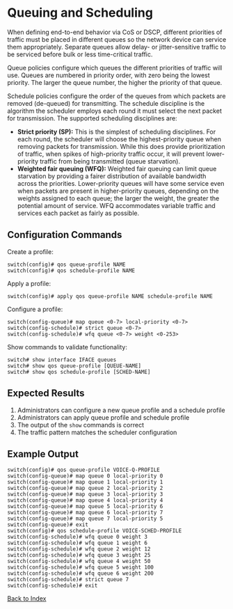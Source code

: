 # Queuing and Scheduling

When defining end-to-end behavior via CoS or DSCP, different priorities of traffic must be placed in different queues so the network device can service them appropriately. Separate queues allow delay- or jitter-sensitive traffic to be serviced before bulk or less time-critical traffic.

Queue policies configure which queues the different priorities of traffic will use. Queues are numbered in priority order, with zero being the lowest priority. The larger the queue number, the higher the priority of that queue.

Schedule policies configure the order of the queues from which packets are removed (de-queued) for transmitting. The schedule discipline is the algorithm the scheduler employs each round it must select the next packet for transmission. The supported scheduling disciplines are:

* **Strict priority (SP):** This is the simplest of scheduling disciplines. For each round, the scheduler will choose the highest-priority queue when removing packets for transmission. While this does provide prioritization of traffic, when spikes of high-priority traffic occur, it will prevent lower-priority traffic from being transmitted (queue starvation).
* **Weighted fair queuing (WFQ):** Weighted fair queuing can limit queue starvation by providing a fairer distribution of available bandwidth across the priorities. Lower-priority queues will have some service even when packets are present in higher-priority queues, depending on the weights assigned to each queue; the larger the weight, the greater the potential amount of service. WFQ accommodates variable traffic and services each packet as fairly as possible.

## Configuration Commands

Create a profile:

```text
switch(config)# qos queue-profile NAME
switch(config)# qos schedule-profile NAME
```

Apply a profile:

```text
switch(config)# apply qos queue-profile NAME schedule-profile NAME
```

Configure a profile:

```text
switch(config-queue)# map queue <0-7> local-priority <0-7>
switch(config-schedule)# strict queue <0-7>
switch(config-schedule)# wfq queue <0-7> weight <0-253>
```

Show commands to validate functionality:

```text
switch# show interface IFACE queues
switch# show qos queue-profile [QUEUE-NAME]
switch# show qos schedule-profile [SCHED-NAME]
```

## Expected Results

1. Administrators can configure a new queue profile and a schedule profile
1. Administrators can apply queue profile and schedule profile
1. The output of the `show` commands is correct
1. The traffic pattern matches the scheduler configuration

## Example Output

```text
switch(config)# qos queue-profile VOICE-Q-PROFILE
switch(config-queue)# map queue 0 local-priority 0
switch(config-queue)# map queue 1 local-priority 1
switch(config-queue)# map queue 2 local-priority 2
switch(config-queue)# map queue 3 local-priority 3
switch(config-queue)# map queue 4 local-priority 4
switch(config-queue)# map queue 5 local-priority 6
switch(config-queue)# map queue 6 local-priority 7
switch(config-queue)# map queue 7 local-priority 5
switch(config-queue)# exit
switch(config)# qos schedule-profile VOICE-SCHED-PROFILE
switch(config-schedule)# wfq queue 0 weight 3
switch(config-schedule)# wfq queue 1 weight 6
switch(config-schedule)# wfq queue 2 weight 12
switch(config-schedule)# wfq queue 3 weight 25
switch(config-schedule)# wfq queue 4 weight 50
switch(config-schedule)# wfq queue 5 weight 100
switch(config-schedule)# wfq queue 6 weight 200
switch(config-schedule)# strict queue 7
switch(config-schedule)# exit
```

[Back to Index](../index.md)